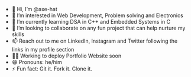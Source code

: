- 👋 Hi, I’m @axe-hat
- 👀 I’m interested in Web Development, Problem solving and Electronics
- 🌱 I’m currently learning DSA in C++ and Embedded Systems in C
- 💞️ I’m looking to collaborate on any fun project that can help nurture my skills
- 📫 Reach out to me on LinkedIn, Instagram and Twitter following the links in my profile section
- 🧑‍💻 Working to deploy Portfolio Website soon
- 😄 Pronouns: he/him
- ⚡ Fun fact: Git it. Fork it. Clone it.

<!---
axe-hat/axe-hat is a ✨ special ✨ repository because its `README.md` (this file) appears on your GitHub profile.
You can click the Preview link to take a look at your changes.
--->
